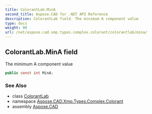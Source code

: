 ```yaml
---
title: ColorantLab.MinA
second_title: Aspose.CAD for .NET API Reference
description: ColorantLab field. The minimum A component value
type: docs
weight: 90
url: /net/aspose.cad.xmp.types.complex.colorant/colorantlab/mina/
---
```

## ColorantLab.MinA field

The minimum A component value

```csharp
public const int MinA;
```

### See Also

* class [ColorantLab](../)
* namespace [Aspose.CAD.Xmp.Types.Complex.Colorant](../../colorantlab/)
* assembly [Aspose.CAD](../../../)


